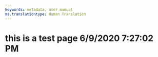 ```yaml
---
keywords: metadata, user manual
ms.translationtype: Human Translation
---
```

# this is a test page 6/9/2020 7:27:02 PM